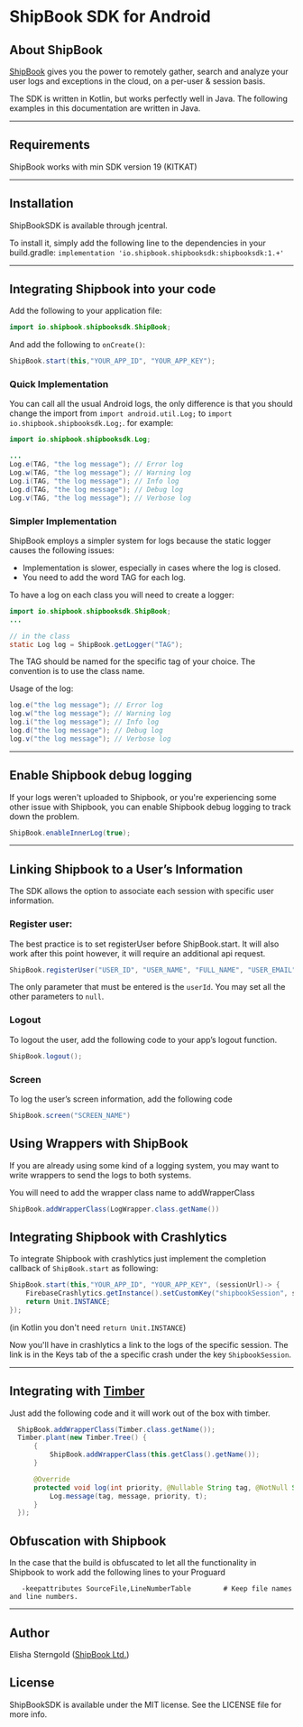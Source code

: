 # ShipBook SDK for Android

## About ShipBook

[ShipBook](https://www.shipbook.io) gives you the power to remotely gather, search and analyze your user logs and exceptions in the cloud, on a per-user & session basis.

The SDK is written in Kotlin, but works perfectly well in Java. The following examples in this documentation are written in Java.

---
## Requirements
ShipBook works with min SDK version 19 (KITKAT)

---
## Installation

ShipBookSDK is available through jcentral. 

To install it, simply add the following line to the dependencies in your build.gradle: `implementation 'io.shipbook.shipbooksdk:shipbooksdk:1.+'`

---
## Integrating Shipbook into your code
Add the following to your application file:

```java
import io.shipbook.shipbooksdk.ShipBook;
```

And add the following to `onCreate()`:

```java
ShipBook.start(this,"YOUR_APP_ID", "YOUR_APP_KEY");
```

### Quick Implementation
You can call all the usual Android logs, the only difference is that you should change the import from `import android.util.Log;` to `import io.shipbook.shipbooksdk.Log;`.
for example:
```java
import io.shipbook.shipbooksdk.Log;

...
Log.e(TAG, "the log message"); // Error log
Log.w(TAG, "the log message"); // Warning log
Log.i(TAG, "the log message"); // Info log
Log.d(TAG, "the log message"); // Debug log
Log.v(TAG, "the log message"); // Verbose log
```

### Simpler Implementation
ShipBook employs a simpler system for logs because the static logger causes the following issues:

* Implementation is slower, especially in cases where the log is closed.
* You need to add the word TAG for each log.

To have a log on each class you will need to create a logger:
```java
import io.shipbook.shipbooksdk.ShipBook;
...

// in the class
static Log log = ShipBook.getLogger("TAG");
```
The TAG should be named for the specific tag of your choice. The convention is to use the class name.

Usage of the log:
```java
log.e("the log message"); // Error log
log.w("the log message"); // Warning log
log.i("the log message"); // Info log
log.d("the log message"); // Debug log
log.v("the log message"); // Verbose log
```

---
## Enable Shipbook debug logging
If your logs weren't uploaded to Shipbook, or you're experiencing some other issue with Shipbook, you can enable Shipbook debug logging to track down the problem.

```java
ShipBook.enableInnerLog(true);
```

---
## Linking Shipbook to a User’s Information
The SDK allows the option to associate each session with specific user information.

### Register user:
The best practice is to set registerUser before ShipBook.start. It will also work after this point however, it will require an additional api request.

```java
ShipBook.registerUser("USER_ID", "USER_NAME", "FULL_NAME", "USER_EMAIL", "USER_PHONE_NUMBER", "additional info");
```
The only parameter that must be entered is the `userId`. You may set all the other parameters to `null`.


### Logout
To logout the user, add the following code to your app’s logout function.
```java
ShipBook.logout();
```

### Screen

To log the user’s screen information, add the following code
```java
ShipBook.screen("SCREEN_NAME")
```

## Using Wrappers with ShipBook
If you are already using some kind of a logging system, you may want to write wrappers to send the logs to both systems.

You will need to add the wrapper class name to addWrapperClass 
```java
ShipBook.addWrapperClass(LogWrapper.class.getName())
```

## Integrating Shipbook with Crashlytics
To integrate Shipbook with crashlytics just implement the completion callback of `ShipBook.start` as following:

```java
ShipBook.start(this,"YOUR_APP_ID", "YOUR_APP_KEY", (sessionUrl)-> {
    FirebaseCrashlytics.getInstance().setCustomKey("shipbookSession", sessionUrl);
    return Unit.INSTANCE;
});
```

(in Kotlin you don't need `return Unit.INSTANCE`)

Now you'll have in crashlytics a link to the logs of the specific session. The link is in the Keys tab of the a specific crash under the key `ShipbookSession`.

---

## Integrating with [Timber](https://github.com/JakeWharton/timber)

Just add the following code and it will work out of the box with timber.

```java
  ShipBook.addWrapperClass(Timber.class.getName());
  Timber.plant(new Timber.Tree() {
      {
          ShipBook.addWrapperClass(this.getClass().getName());
      }

      @Override
      protected void log(int priority, @Nullable String tag, @NotNull String message, @Nullable Throwable t) {
          Log.message(tag, message, priority, t);
      }
  });
```

## Obfuscation with Shipbook
In the case that the build is obfuscated to let all the functionality in Shipbook to work add the following lines to your Proguard 
```proguard
   -keepattributes SourceFile,LineNumberTable        # Keep file names and line numbers.
```

---

## Author

Elisha Sterngold ([ShipBook Ltd.](https://www.shipbook.io))

## License

ShipBookSDK is available under the MIT license. See the LICENSE file for more info.
